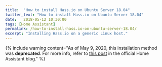 ```yaml
---
title:  "How to install Hass.io on Ubuntu Server 18.04"
twitter_text: "How to install Hass.io on Ubuntu Server 18.04"
date:   2018-05-12 10:30:00
tags: [Home Assistant]
permalink: /how-to-install-hass.io-on-ubuntu-server-18.04/
excerpt: "Installing Hass.io on a generic Linux host."
---
```

<!-- markdownlint-disable html -->
{% include warning content="As of May 9, 2020, this installation method was **deprecated**. For more info, refer to [this post](https://www.home-assistant.io/blog/2020/05/09/deprecating-home-assistant-supervised-on-generic-linux/) in the official Home Assistant blog." %}
